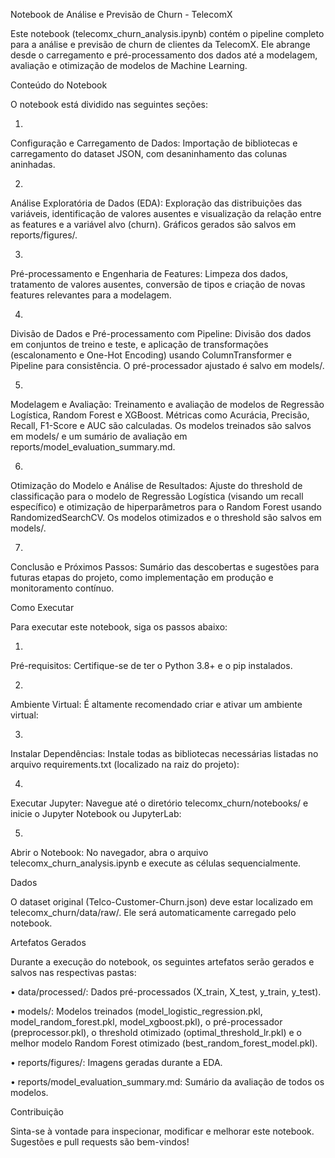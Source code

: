 Notebook de Análise e Previsão de Churn - TelecomX

Este notebook (telecomx_churn_analysis.ipynb) contém o pipeline completo para a análise e previsão de churn de clientes da TelecomX. Ele abrange desde o carregamento e pré-processamento dos dados até a modelagem, avaliação e otimização de modelos de Machine Learning.

Conteúdo do Notebook

O notebook está dividido nas seguintes seções:

1.
Configuração e Carregamento de Dados: Importação de bibliotecas e carregamento do dataset JSON, com desaninhamento das colunas aninhadas.

2.
Análise Exploratória de Dados (EDA): Exploração das distribuições das variáveis, identificação de valores ausentes e visualização da relação entre as features e a variável alvo (churn). Gráficos gerados são salvos em reports/figures/.

3.
Pré-processamento e Engenharia de Features: Limpeza dos dados, tratamento de valores ausentes, conversão de tipos e criação de novas features relevantes para a modelagem.

4.
Divisão de Dados e Pré-processamento com Pipeline: Divisão dos dados em conjuntos de treino e teste, e aplicação de transformações (escalonamento e One-Hot Encoding) usando ColumnTransformer e Pipeline para consistência. O pré-processador ajustado é salvo em models/.

5.
Modelagem e Avaliação: Treinamento e avaliação de modelos de Regressão Logística, Random Forest e XGBoost. Métricas como Acurácia, Precisão, Recall, F1-Score e AUC são calculadas. Os modelos treinados são salvos em models/ e um sumário de avaliação em reports/model_evaluation_summary.md.

6.
Otimização do Modelo e Análise de Resultados: Ajuste do threshold de classificação para o modelo de Regressão Logística (visando um recall específico) e otimização de hiperparâmetros para o Random Forest usando RandomizedSearchCV. Os modelos otimizados e o threshold são salvos em models/.

7.
Conclusão e Próximos Passos: Sumário das descobertas e sugestões para futuras etapas do projeto, como implementação em produção e monitoramento contínuo.

Como Executar

Para executar este notebook, siga os passos abaixo:

1.
Pré-requisitos: Certifique-se de ter o Python 3.8+ e o pip instalados.

2.
Ambiente Virtual: É altamente recomendado criar e ativar um ambiente virtual:

3.
Instalar Dependências: Instale todas as bibliotecas necessárias listadas no arquivo requirements.txt (localizado na raiz do projeto):

4.
Executar Jupyter: Navegue até o diretório telecomx_churn/notebooks/ e inicie o Jupyter Notebook ou JupyterLab:

5.
Abrir o Notebook: No navegador, abra o arquivo telecomx_churn_analysis.ipynb e execute as células sequencialmente.

Dados

O dataset original (Telco-Customer-Churn.json) deve estar localizado em telecomx_churn/data/raw/. Ele será automaticamente carregado pelo notebook.

Artefatos Gerados

Durante a execução do notebook, os seguintes artefatos serão gerados e salvos nas respectivas pastas:

•
data/processed/: Dados pré-processados (X_train, X_test, y_train, y_test).

•
models/: Modelos treinados (model_logistic_regression.pkl, model_random_forest.pkl, model_xgboost.pkl), o pré-processador (preprocessor.pkl), o threshold otimizado (optimal_threshold_lr.pkl) e o melhor modelo Random Forest otimizado (best_random_forest_model.pkl).

•
reports/figures/: Imagens geradas durante a EDA.

•
reports/model_evaluation_summary.md: Sumário da avaliação de todos os modelos.

Contribuição

Sinta-se à vontade para inspecionar, modificar e melhorar este notebook. Sugestões e pull requests são bem-vindos!

